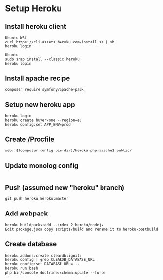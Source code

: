 # Setup Heroku

## Install heroku client
````
Ubuntu WSL
curl https://cli-assets.heroku.com/install.sh | sh 
heroku login
````

````
Ubuntu
sudo snap install --classic heroku
heroku login
````

## Install apache recipe
````
composer require symfony/apache-pack
````

## Setup new heroku app
````
heroku login
heroku create buyer-one --region=eu
heroku config:set APP_ENV=prod
````

## Create /Procfile
````
web: $(composer config bin-dir)/heroku-php-apache2 public/
````

## Update monolog config
````
````

## Push (assumed new "heroku" branch)
````
git push heroku heroku:master
````

## Add webpack
````
heroku buildpacks:add --index 2 heroku/nodejs
Edit package.json copy scripts/build and rename it to heroku-postbuild
````

## Create database
```` 
heroku addons:create cleardb:ignite
heroku config | grep CLEARDB_DATABASE_URL
heroku config:set DATABASE_URL=...
heroku run bash
php bin/console doctrine:schema:update --force
````
